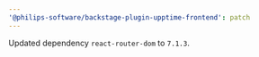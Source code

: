 ```yaml
---
'@philips-software/backstage-plugin-upptime-frontend': patch
---
```


Updated dependency `react-router-dom` to `7.1.3`.
